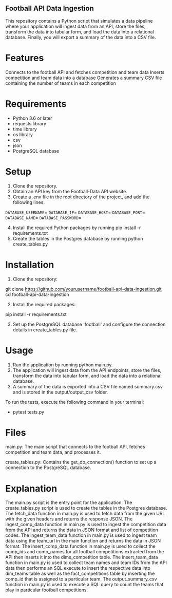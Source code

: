 ## Football API Data Ingestion

This repository contains a Python script that simulates a data pipeline where your application will ingest data from an API, store the files, transform the data into tabular form, and load the data into a relational database. Finally, you will export a summary of the data into a CSV file.

# Features

Connects to the football API and fetches competition and team data
Inserts competition and team data into a database
Generates a summary CSV file containing the number of teams in each competition

# Requirements

- Python 3.6 or later
- requests library
- time library
- os library 
- csv
- json
- PostgreSQL database

# Setup

1. Clone the repository.
2. Obtain an API key from the Football-Data API website.
3. Create a .env file in the root directory of the project, and add the following lines:

`DATABASE_USERNAME`=<your-username>
`DATABASE_IP`=<your-IP>
`DATABASE_HOST`=<your-db>
`DATABASE_PORT`=<your-port>
`DATABASE_NAME`=<your-db-name>
`DATABASE_PASSWORD`=<your-db-password>

4. Install the required Python packages by running pip install -r requirements.txt
5. Create the tables in the Postgres database by running python create_tables.py

# Installation

1. Clone the repository:

git clone https://github.com/yourusername/football-api-data-ingestion.git
cd football-api-data-ingestion

2. Install the required packages:

pip install -r requirements.txt

3. Set up the PostgreSQL database 'football' and configure the connection details in create_tables.py file.

# Usage

1. Run the application by running python main.py.
2. The application will ingest data from the API endpoints, store the files, transform the data into tabular form, and load the data into a relational database.
3. A summary of the data is exported into a CSV file named summary.csv and is stored in the output/output_csv folder.

To run the tests, execute the following command in your terminal:

- pytest tests.py

# Files

main.py: The main script that connects to the football API, fetches competition and team data, and processes it.

create_tables.py: Contains the get_db_connection() function to set up a connection to the PostgreSQL database.

# Explanation

The main.py script is the entry point for the application.
The create_tables.py script is used to create the tables in the Postgres database.
The fetch_data function in main.py is used to fetch data from the given URL with the given headers and returns the response JSON.
The ingest_comp_data function in main.py is used to ingest the competition data from the API and returns the data in JSON format and list of competition codes.
The ingest_team_data function in main.py is used to ingest team data using the team_url in the main function and returns the data in JSON format.
The insert_comp_data function in main.py is used to collect the comp_ids and comp_names for all football competitions extracted from the API then inserts it into the dims_competition table.
The insert_team_data function in main.py is used to collect team names and team IDs from the API data then performs an SQL execute to insert the respective data into dim_teams table as well as the fact_competitions table by inserting the comp_id that is assigned to a particular team.
The output_summary_csv function in main.py is used to execute a SQL query to count the teams that play in particular football competitions.
